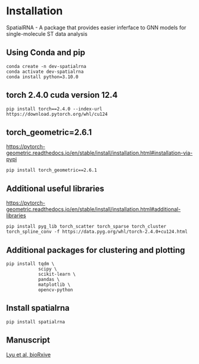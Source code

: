 # Installation 

SpatialRNA - A package that provides easier inferface to GNN models for single-molecule ST data analysis

## Using Conda and pip

```console
conda create -n dev-spatialrna
conda activate dev-spatialrna
conda install python=3.10.0
```

## torch 2.4.0 cuda version 12.4
```console
pip install torch==2.4.0 --index-url https://download.pytorch.org/whl/cu124
```

## torch_geometric=2.6.1 

https://pytorch-geometric.readthedocs.io/en/stable/install/installation.html#installation-via-pypi

```console
pip install torch_geometric==2.6.1
```

## Additional useful libraries 

https://pytorch-geometric.readthedocs.io/en/stable/install/installation.html#additional-libraries

```console
pip install pyg_lib torch_scatter torch_sparse torch_cluster torch_spline_conv -f https://data.pyg.org/whl/torch-2.4.0+cu124.html
```

## Additional packages for clustering and plotting

```console
pip install tqdm \
            scipy \
            scikit-learn \
            pandas \
            matplotlib \
            opencv-python 
```
## Install spatialrna

```console
pip install spatialrna
```

## Manuscript

[Lyu et al, bioRxive](https://doi.org/10.1101/2025.03.20.644258)